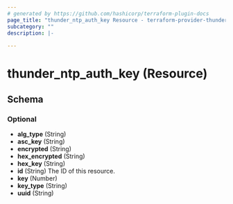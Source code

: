 ```yaml
---
# generated by https://github.com/hashicorp/terraform-plugin-docs
page_title: "thunder_ntp_auth_key Resource - terraform-provider-thunder"
subcategory: ""
description: |-
  
---
```


# thunder_ntp_auth_key (Resource)





<!-- schema generated by tfplugindocs -->
## Schema

### Optional

- **alg_type** (String)
- **asc_key** (String)
- **encrypted** (String)
- **hex_encrypted** (String)
- **hex_key** (String)
- **id** (String) The ID of this resource.
- **key** (Number)
- **key_type** (String)
- **uuid** (String)


